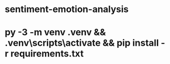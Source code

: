 # sentiment-emotion-analysis
# py -3 -m venv .venv && .venv\scripts\activate && pip install -r requirements.txt